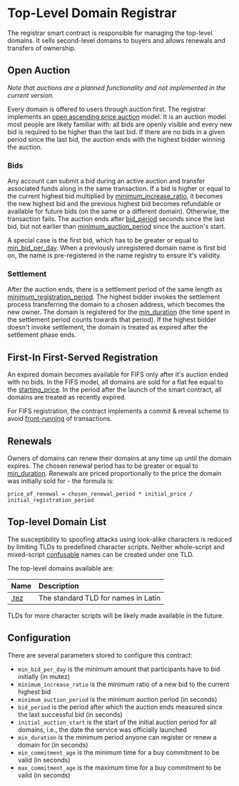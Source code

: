 # Top-Level Domain Registrar

The registrar smart contract is responsible for managing the top-level domains. It sells second-level domains to buyers and allows renewals and transfers of ownership.

## Open Auction

_Note that auctions are a planned functionality and not implemented in the current version._

Every domain is offered to users through auction first. The registrar implements an [open ascending price auction](https://en.wikipedia.org/wiki/English_auction) model. It is an auction model most people are likely familiar with: all bids are openly visible and every new bid is required to be higher than the last bid. If there are no bids in a given period since the last bid, the auction ends with the highest bidder winning the auction.

### Bids

Any account can submit a bid during an active auction and transfer associated funds along in the same transaction. If a bid is higher or equal to the current highest bid multiplied by [minimum\_increase\_ratio](top-level-domain-registrar.md#configuration), it becomes the new highest bid and the previous highest bid becomes refundable or available for future bids \(on the same or a different domain\). Otherwise, the transaction fails. The auction ends after [bid\_period](top-level-domain-registrar.md#configuration) seconds since the last bid, but not earlier than [minimum\_auction\_period](top-level-domain-registrar.md#configuration) since the auction's start.

A special case is the first bid, which has to be greater or equal to [min\_bid\_per\_day](top-level-domain-registrar.md#configuration). When a previously unregistered domain name is first bid on, the name is pre-registered in the name registry to ensure it's validity.

### Settlement

After the auction ends, there is a settlement period of the same length as [minimum\_registration\_period](top-level-domain-registrar.md#configuration). The highest bidder invokes the settlement process transferring the domain to a chosen address, which becomes the new owner. The domain is registered for the [min\_duration](top-level-domain-registrar.md#configuration) \(the time spent in the settlement period counts towards that period\). If the highest bidder doesn't invoke settlement, the domain is treated as expired after the settlement phase ends.

## First-In First-Served Registration

An expired domain becomes available for FIFS only after it's auction ended with no bids. In the FIFS model, all domains are sold for a flat fee equal to the [starting\_price](top-level-domain-registrar.md#configuration). In the period after the launch of the smart contract, all domains are treated as recently expired.

For FIFS registration, the contract implements a commit & reveal scheme to avoid [front-running](https://medium.com/consensys-diligence/transparent-dishonesty-taxonomy-of-front-running-attacks-on-blockchain-317d8ff78068) of transactions.

## Renewals

Owners of domains can renew their domains at any time up until the domain expires. The chosen renewal period has to be greater or equal to [min\_duration](top-level-domain-registrar.md#configuration). Renewals are priced proportionally to the price the domain was initially sold for - the formula is:

```text
price_of_renewal = chosen_renewal_period * initial_price / initial_registration_period
```

## Top-level Domain List

The susceptibility to spoofing attacks using look-alike characters is reduced by limiting TLDs to predefined character scripts. Neither whole-script and mixed-script [confusable](https://www.unicode.org/reports/tr39/#Confusable_Detection) names can be created under one TLD.

The top-level domains available are:

| Name | Description |
| :--- | :--- |
| [.tez](../interoperability/.tez-tld.md) | The standard TLD for names in Latin |

TLDs for more character scripts will be likely made available in the future.

## Configuration

There are several parameters stored to configure this contract:

* `min_bid_per_day` is the minimum amount that participants have to bid initially \(in mutez\)
* `minimum_increase_ratio` is the minimum ratio of a new bid to the current highest bid 
* `minimum_auction_period` is the minimum auction period \(in seconds\)
* `bid_period` is the period after which the auction ends measured since the last successful bid \(in seconds\)
* `initial_auction_start` is the start of the initial auction period for all domains, i.e., the date the service was officially launched
* `min_duration` is the minimum period anyone can register or renew a domain for \(in seconds\)
* `min_commitment_age` is the minimum time for a buy commitment to be valid \(in seconds\)
* `max_commitment_age` is the maximum time for a buy commitment to be valid \(in seconds\)

